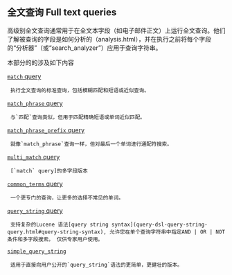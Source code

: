 ## 全文查询 Full text queries


高级别全文查询通常用于在全文本字段（如电子邮件正文）上运行全文查询。他们了解被查询的字段是如何分析的（analysis.html），并在执行之前将每个字段的“分析器”（或“search_analyzer”）应用于查询字符串。


本部分的的涉及如下内容

[`match` query](query-dsl-match-query.html)

     执行全文查询的标准查询，包括模糊匹配和短语或近似查询。
[`match_phrase` query](query-dsl-match-query-phrase.html)

     与`匹配`查询类似，但用于匹配精确短语或单词近似匹配。
[`match_phrase_prefix` query](query-dsl-match-query-phrase-prefix.html)
    
     就像`match_phrase`查询一样，但对最后一个单词进行通配符搜索。
[`multi_match` query](query-dsl-multi-match-query.html)

     [`match` query]的多字段版本
[`common_terms` query](query-dsl-common-terms-query.html)

     一个更专门的查询，让更多的选择不常见的单词。 
[`query_string` query](query-dsl-query-string-query.html)

     支持复杂的Lucene 语法[query string syntax](query-dsl-query-string-query.html#query-string-syntax), 允许您在单个查询字符串中指定AND | OR | NOT条件和多字段搜索。 仅供专家用户使用。
[`simple_query_string`](query-dsl-simple-query-string-query.html)

     适用于直接向用户公开的`query_string`语法的更简单，更健壮的版本。
